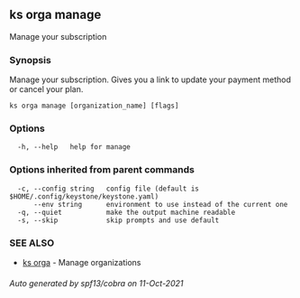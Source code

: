 ## ks orga manage

Manage your subscription

### Synopsis

Manage your subscription.
Gives you a link to update your payment method or cancel your plan.


```
ks orga manage [organization_name] [flags]
```

### Options

```
  -h, --help   help for manage
```

### Options inherited from parent commands

```
  -c, --config string   config file (default is $HOME/.config/keystone/keystone.yaml)
      --env string      environment to use instead of the current one
  -q, --quiet           make the output machine readable
  -s, --skip            skip prompts and use default
```

### SEE ALSO

* [ks orga](ks_orga.md)	 - Manage organizations

###### Auto generated by spf13/cobra on 11-Oct-2021
